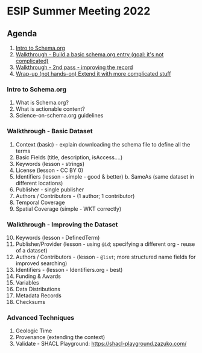 # ESIP Summer Meeting 2022

## Agenda

1. [Intro to Schema.org](#intro)
2. [Walkthrough - Build a basic schema.org entry (goal: it's not complicated)](#walkthrough-basic)
3. [Walkthrough - 2nd pass - improving the record](#walkthrough-improve)
4. [Wrap-up (not hands-on) Extend it with more complicated stuff](#advanced-techniques)

<a name="intro"></a>
### Intro to Schema.org

1. What is Schema.org?
2. What is actionable content?
3. Science-on-schema.org guidelines

<a name="walkthrough-basic"></a>
### Walkthrough - Basic Dataset

1. Context (basic) - explain downloading the schema file to define all the terms
2. Basic Fields (title, description, isAccess….)
3. Keywords (lesson - strings)
4. License (lesson - CC BY 0)
5. Identifiers (lesson - simple - good & better)
    b. SameAs (same dataset in different locations)
6. Publisher - single publisher
7. Authors / Contributors - (1 author; 1 contributor)
8. Temporal Coverage
9. Spatial Coverage (simple - WKT correctly)

<a name="walkthrough-improve"></a>
### Walkthrough - Improving the Dataset
10. Keywords (lesson - DefinedTerm)
11. Publisher/Provider (lesson - using `@id`; specifying a different org - reuse of a dataset)
12. Authors / Contributors - (lesson - `@list`; more structured name fields for improved searching)
13. Identifiers - (lesson - Identifiers.org - best)
14. Funding & Awards
15. Variables
16. Data Distributions
17. Metadata Records
18. Checksums

<a name="advanced-techniques"></a>
### Advanced Techniques

1. Geologic Time
2. Provenance (extending the context)
3. Validate - SHACL Playground: https://shacl-playground.zazuko.com/ 

